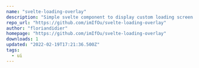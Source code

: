 ```yaml
---
name: "svelte-loading-overlay"
description: "Simple svelte component to display custom loading screen."
repo_url: "https://github.com/imIfOu/svelte-loading-overlay"
author: "floriandidier"
homepage: "https://github.com/imIfOu/svelte-loading-overlay"
downloads: 1
updated: "2022-02-19T17:21:36.500Z"
tags: 
  - ui
---
```

